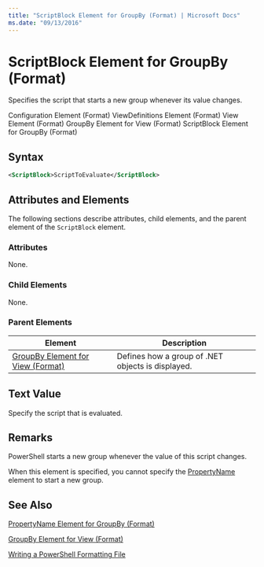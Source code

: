 ```yaml
---
title: "ScriptBlock Element for GroupBy (Format) | Microsoft Docs"
ms.date: "09/13/2016"
---
```

# ScriptBlock Element for GroupBy (Format)

Specifies the script that starts a new group whenever its value changes.

Configuration Element (Format)
ViewDefinitions Element (Format)
View Element (Format)
GroupBy Element for View (Format)
ScriptBlock Element for GroupBy (Format)

## Syntax

```xml
<ScriptBlock>ScriptToEvaluate</ScriptBlock>
```

## Attributes and Elements

The following sections describe attributes, child elements, and the parent element of the `ScriptBlock` element.

### Attributes

None.

### Child Elements

None.

### Parent Elements

|Element|Description|
|-------------|-----------------|
|[GroupBy Element for View (Format)](./groupby-element-for-view-format.md)|Defines how a group of .NET objects is displayed.|

## Text Value

Specify the script that is evaluated.

## Remarks

PowerShell starts a new group whenever the value of this script changes.

When this element is specified, you cannot specify the [PropertyName](propertyname-element-for-groupby-format.md) element to start a new group.

## See Also

[PropertyName Element for GroupBy (Format)](propertyname-element-for-groupby-format.md)

[GroupBy Element for View (Format)](groupby-element-for-view-format.md)

[Writing a PowerShell Formatting File](writing-a-powershell-formatting-file.md)
